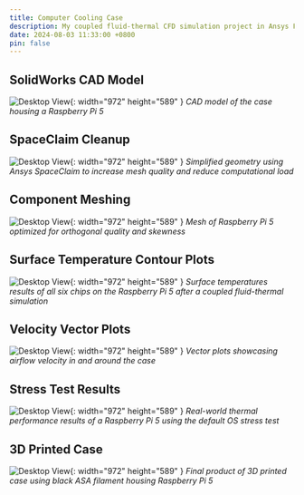 ```yaml
---
title: Computer Cooling Case
description: My coupled fluid-thermal CFD simulation project in Ansys Fluent
date: 2024-08-03 11:33:00 +0800
pin: false
---
```


## SolidWorks CAD Model

![Desktop View](/assets/img/profile_picture.jpg){: width="972" height="589" }
_CAD model of the case housing a Raspberry Pi 5_

## SpaceClaim Cleanup

![Desktop View](/assets/img/profile_picture.jpg){: width="972" height="589" }
_Simplified geometry using Ansys SpaceClaim to increase mesh quality and reduce computational load_

## Component Meshing

![Desktop View](/assets/img/profile_picture.jpg){: width="972" height="589" }
_Mesh of Raspberry Pi 5 optimized for orthogonal quality and skewness_

## Surface Temperature Contour Plots

![Desktop View](/assets/img/profile_picture.jpg){: width="972" height="589" }
_Surface temperatures results of all six chips on the Raspberry Pi 5 after a coupled fluid-thermal simulation_

## Velocity Vector Plots

![Desktop View](/assets/img/profile_picture.jpg){: width="972" height="589" }
_Vector plots showcasing airflow velocity in and around the case_

## Stress Test Results

![Desktop View](/assets/img/profile_picture.jpg){: width="972" height="589" }
_Real-world thermal performance results of a Raspberry Pi 5 using the default OS stress test_

## 3D Printed Case

![Desktop View](/assets/img/profile_picture.jpg){: width="972" height="589" }
_Final product of 3D printed case using black ASA filament housing Raspberry Pi 5_
